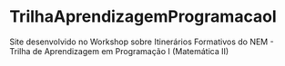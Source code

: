 # TrilhaAprendizagemProgramacaoI
Site desenvolvido no Workshop sobre Itinerários Formativos do NEM - Trilha de Aprendizagem em Programação I (Matemática II)
